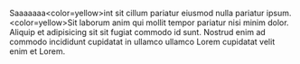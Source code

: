 Saaaaaaa<color=yellow>int sit cillum</color> pariatur
eiusmod nulla pariatur ipsum. <color=yellow>Sit laborum anim qui mollit tempor pariatur</color> nisi minim dolor. Aliquip et adipisicing sit sit fugiat commodo id sunt. Nostrud enim ad commodo incididunt cupidatat in ullamco ullamco Lorem cupidatat velit enim et Lorem.
